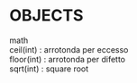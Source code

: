 # OBJECTS  
  
math  
ceil(int) : arrotonda per eccesso  
floor(int) : arrotonda per difetto  
sqrt(int) : square root  